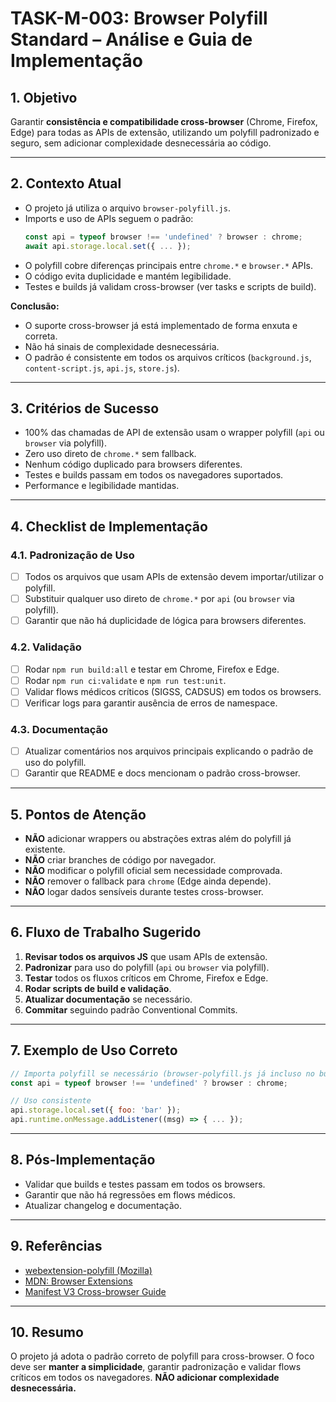 # TASK-M-003: Browser Polyfill Standard – Análise e Guia de Implementação

## 1. Objetivo

Garantir **consistência e compatibilidade cross-browser** (Chrome, Firefox, Edge) para todas as APIs de extensão, utilizando um polyfill padronizado e seguro, sem adicionar complexidade desnecessária ao código.

---

## 2. Contexto Atual

- O projeto já utiliza o arquivo `browser-polyfill.js`.
- Imports e uso de APIs seguem o padrão:
  ```js
  const api = typeof browser !== 'undefined' ? browser : chrome;
  await api.storage.local.set({ ... });
  ```
- O polyfill cobre diferenças principais entre `chrome.*` e `browser.*` APIs.
- O código evita duplicidade e mantém legibilidade.
- Testes e builds já validam cross-browser (ver tasks e scripts de build).

**Conclusão:**

- O suporte cross-browser já está implementado de forma enxuta e correta.
- Não há sinais de complexidade desnecessária.
- O padrão é consistente em todos os arquivos críticos (`background.js`, `content-script.js`, `api.js`, `store.js`).

---

## 3. Critérios de Sucesso

- 100% das chamadas de API de extensão usam o wrapper polyfill (`api` ou `browser` via polyfill).
- Zero uso direto de `chrome.*` sem fallback.
- Nenhum código duplicado para browsers diferentes.
- Testes e builds passam em todos os navegadores suportados.
- Performance e legibilidade mantidas.

---

## 4. Checklist de Implementação

### 4.1. Padronização de Uso

- [ ] Todos os arquivos que usam APIs de extensão devem importar/utilizar o polyfill.
- [ ] Substituir qualquer uso direto de `chrome.*` por `api` (ou `browser` via polyfill).
- [ ] Garantir que não há duplicidade de lógica para browsers diferentes.

### 4.2. Validação

- [ ] Rodar `npm run build:all` e testar em Chrome, Firefox e Edge.
- [ ] Rodar `npm run ci:validate` e `npm run test:unit`.
- [ ] Validar flows médicos críticos (SIGSS, CADSUS) em todos os browsers.
- [ ] Verificar logs para garantir ausência de erros de namespace.

### 4.3. Documentação

- [ ] Atualizar comentários nos arquivos principais explicando o padrão de uso do polyfill.
- [ ] Garantir que README e docs mencionam o padrão cross-browser.

---

## 5. Pontos de Atenção

- **NÃO** adicionar wrappers ou abstrações extras além do polyfill já existente.
- **NÃO** criar branches de código por navegador.
- **NÃO** modificar o polyfill oficial sem necessidade comprovada.
- **NÃO** remover o fallback para `chrome` (Edge ainda depende).
- **NÃO** logar dados sensíveis durante testes cross-browser.

---

## 6. Fluxo de Trabalho Sugerido

1. **Revisar todos os arquivos JS** que usam APIs de extensão.
2. **Padronizar** para uso do polyfill (`api` ou `browser` via polyfill).
3. **Testar** todos os fluxos críticos em Chrome, Firefox e Edge.
4. **Rodar scripts de build e validação**.
5. **Atualizar documentação** se necessário.
6. **Commitar** seguindo padrão Conventional Commits.

---

## 7. Exemplo de Uso Correto

```js
// Importa polyfill se necessário (browser-polyfill.js já incluso no build)
const api = typeof browser !== 'undefined' ? browser : chrome;

// Uso consistente
api.storage.local.set({ foo: 'bar' });
api.runtime.onMessage.addListener((msg) => { ... });
```

---

## 8. Pós-Implementação

- Validar que builds e testes passam em todos os browsers.
- Garantir que não há regressões em flows médicos.
- Atualizar changelog e documentação.

---

## 9. Referências

- [webextension-polyfill (Mozilla)](https://github.com/mozilla/webextension-polyfill)
- [MDN: Browser Extensions](https://developer.mozilla.org/docs/Mozilla/Add-ons/WebExtensions)
- [Manifest V3 Cross-browser Guide](https://developer.chrome.com/docs/extensions/mv3/intro/mv3-migration/)

---

## 10. Resumo

O projeto já adota o padrão correto de polyfill para cross-browser. O foco deve ser **manter a simplicidade**, garantir padronização e validar flows críticos em todos os navegadores. **NÃO adicionar complexidade desnecessária.**
